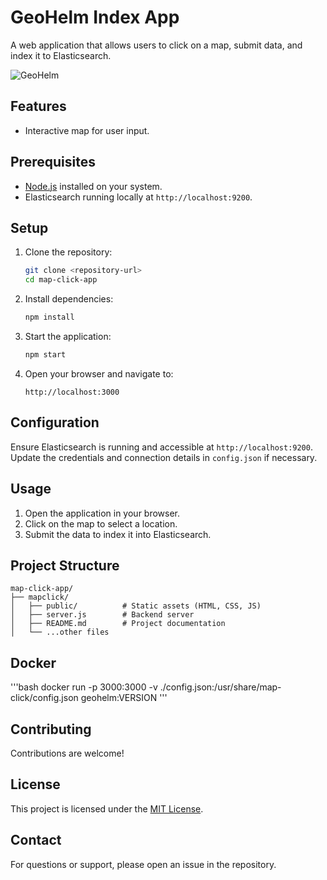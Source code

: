 # GeoHelm Index App

A web application that allows users to click on a map, submit data, and index it to Elasticsearch.

![GeoHelm](https://github.com/charliek17/geohelm/blob/main/images/geohelm.png?raw=true)
## Features

- Interactive map for user input.

## Prerequisites

- [Node.js](https://nodejs.org/) installed on your system.
- Elasticsearch running locally at `http://localhost:9200`.

## Setup

1. Clone the repository:
   ```bash
   git clone <repository-url>
   cd map-click-app
   ```

2. Install dependencies:
   ```bash
   npm install
   ```

3. Start the application:
   ```bash
   npm start
   ```

4. Open your browser and navigate to:
   ```
   http://localhost:3000
   ```

## Configuration

Ensure Elasticsearch is running and accessible at `http://localhost:9200`. Update the credentials and connection details in `config.json` if necessary.

## Usage

1. Open the application in your browser.
2. Click on the map to select a location.
3. Submit the data to index it into Elasticsearch.

## Project Structure

```
map-click-app/
├── mapclick/
│   ├── public/          # Static assets (HTML, CSS, JS)
│   ├── server.js        # Backend server
│   ├── README.md        # Project documentation
│   └── ...other files
```


## Docker

'''bash 
docker run -p 3000:3000 -v ./config.json:/usr/share/map-click/config.json geohelm:VERSION
'''

## Contributing

Contributions are welcome!

## License

This project is licensed under the [MIT License](LICENSE).

## Contact

For questions or support, please open an issue in the repository.
